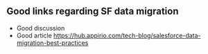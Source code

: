 ## Good links regarding SF data migration
* Good discussion 
* Good article https://hub.appirio.com/tech-blog/salesforce-data-migration-best-practices